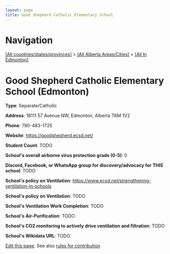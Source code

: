 ```yaml
---
layout: page
title: Good Shepherd Catholic Elementary School
---
```

# Navigation

[[All countries/states/provinces]](../../..) > [[All Alberta Areas/Cities]](../..) > [[All In Edmonton]](..)

# Good Shepherd Catholic Elementary School (Edmonton)

**Type**: Separate/Catholic

**Address**: 18111 57 Avenue NW, Edmonton, Alberta T6M 1V2

**Phone**: 780-483-1725

**Website**: <https://goodshepherd.ecsd.net/>

**Student Count**: TODO

**School's overall airborne virus protection grade (0-5)**: 0

**Discord, Facebook, or WhatsApp group for discovery/advocacy for THIS school**: TODO

**School's policy on Ventilation**: <https://www.ecsd.net/strengthening-ventilation-in-schools>

**School's policy on Ventilation**: TODO

**School's Ventilation Work Completion**: TODO

**School's Air-Purification**: TODO

**School's CO2 monitoring to actively drive ventilation and filtration**: TODO

**School's Wikidata URL**: TODO


[Edit this page](https://github.com/ventilate-schools/AB/edit/main/./Edmonton/Good_Shepherd_Catholic_Elementary_School.md). See also [rules for contribution](../../../contribution-rules/)